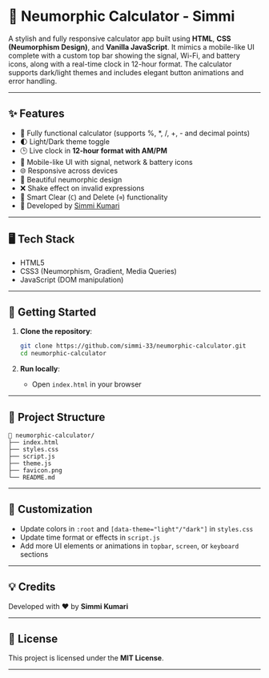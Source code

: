 # 📱 Neumorphic Calculator - Simmi

A stylish and fully responsive calculator app built using **HTML**, **CSS (Neumorphism Design)**, and **Vanilla JavaScript**. It mimics a mobile-like UI complete with a custom top bar showing the signal, Wi-Fi, and battery icons, along with a real-time clock in 12-hour format. The calculator supports dark/light themes and includes elegant button animations and error handling.

---

## ✨ Features

- 🔢 Fully functional calculator (supports %, *, /, +, - and decimal points)
- 🌓 Light/Dark theme toggle
- 🕒 Live clock in **12-hour format with AM/PM**
- 📱 Mobile-like UI with signal, network & battery icons
- 🌐 Responsive across devices
- 🎯 Beautiful neumorphic design
- ❌ Shake effect on invalid expressions
- 🧠 Smart Clear (`C`) and Delete (`⌫`) functionality
- 👣 Developed by [Simmi Kumari](https://github.com/simmi-33)

---

## 🖥️ Tech Stack

- HTML5
- CSS3 (Neumorphism, Gradient, Media Queries)
- JavaScript (DOM manipulation)

---

## 🚀 Getting Started

1. **Clone the repository**:
   ```bash
   git clone https://github.com/simmi-33/neumorphic-calculator.git
   cd neumorphic-calculator

2. **Run locally**:

   * Open `index.html` in your browser

---

## 📁 Project Structure

````
📁 neumorphic-calculator/
├── index.html
├── styles.css
├── script.js
├── theme.js
├── favicon.png
└── README.md
````

---

## 🌈 Customization

* Update colors in `:root` and `[data-theme="light"/"dark"]` in `styles.css`
* Update time format or effects in `script.js`
* Add more UI elements or animations in `topbar`, `screen`, or `keyboard` sections

---

## 💡 Credits

Developed with ❤️ by **Simmi Kumari**

---

## 📝 License

This project is licensed under the **MIT License**.

---